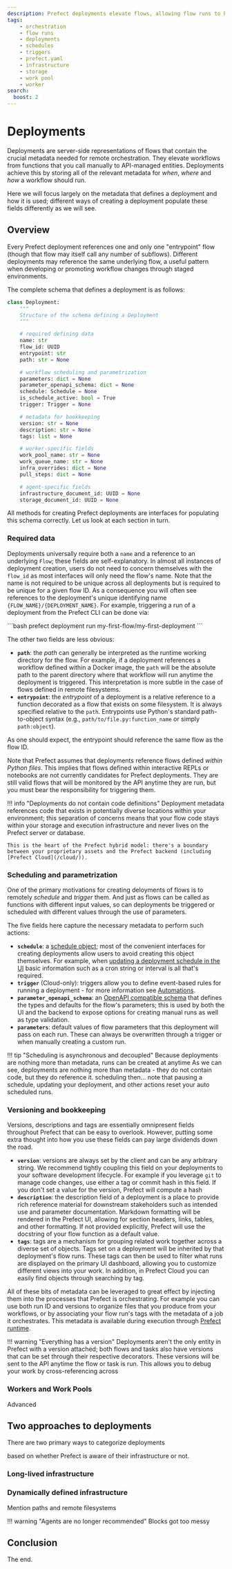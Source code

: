 ```yaml
---
description: Prefect deployments elevate flows, allowing flow runs to be scheduled and triggered via API. Learn how to easily manage your code and deployments.
tags:
    - orchestration
    - flow runs
    - deployments
    - schedules
    - triggers
    - prefect.yaml
    - infrastructure
    - storage
    - work pool
    - worker
search:
  boost: 2
---
```

# Deployments

Deployments are server-side representations of flows that contain the crucial metadata needed for remote orchestration. 
They elevate workflows from functions that you call manually to API-managed entities.
Deployments achieve this by storing all of the relevant metadata for _when_, _where_ and _how_ a workflow should run.

Here we will focus largely on the metadata that defines a deployment and how it is used; different ways of creating a deployment populate these fields differently as we will see.

## Overview

Every Prefect deployment references one and only one "entrypoint" flow (though that flow may itself call any number of subflows). Different deployments may reference the same underlying flow, a useful pattern when developing or promoting workflow changes through staged environments.

The complete schema that defines a deployment is as follows:

```python
class Deployment:
    """
    Structure of the schema defining a Deployment
    """

    # required defining data
    name: str 
    flow_id: UUID
    entrypoint: str
    path: str = None

    # workflow scheduling and parametrization
    parameters: dict = None
    parameter_openapi_schema: dict = None
    schedule: Schedule = None
    is_schedule_active: bool = True
    trigger: Trigger = None

    # metadata for bookkeeping
    version: str = None
    description: str = None
    tags: list = None

    # worker-specific fields
    work_pool_name: str = None
    work_queue_name: str = None
    infra_overrides: dict = None
    pull_steps: dict = None

    # agent-specific fields
    infrastructure_document_id: UUID = None
    storage_document_id: UUID = None
``` 

All methods for creating Prefect deployments are interfaces for populating this schema correctly. Let us look at each section in turn.

### Required data 

Deployments universally require both a `name` and a reference to an underlying `Flow`; these fields are self-explanatory. 
In almost all instances of deployment creation, users do not need to concern themselves with the `flow_id` as most interfaces will only need the flow's name. 
Note that the name is not required to be unique across all deployments but is required to be unique for a given flow ID.
As a consequence you will often see references to the deployment's unique identifying name `{FLOW_NAME}/{DEPLOYMENT_NAME}`. 
For example, triggering a run of a deployment from the Prefect CLI can be done via:

<div class="terminal">
```bash
prefect deployment run my-first-flow/my-first-deployment
```
</div>

The other two fields are less obvious:

- **`path`**: the _path_ can generally be interpreted as the runtime working directory for the flow. For example, if a deployment references a workflow defined within a Docker image, the `path` will be the absolute path to the parent directory where that workflow will run anytime the deployment is triggered. This interpretation is more subtle in the case of flows defined in remote filesystems.
- **`entrypoint`**: the _entrypoint_ of a deployment is a relative reference to a function decorated as a flow that exists on some filesystem. It is always specified relative to the `path`. Entrypoints use Python's standard path-to-object syntax (e.g., `path/to/file.py:function_name` or simply `path:object`).

As one should expect, the entrypoint should reference the same flow as the flow ID. 

Note that Prefect assumes that deployments reference flows defined _within Python files_. 
This implies that flows defined within interactive REPLs or notebooks are not currently candidates for Prefect deployments. They are still valid flows that will be monitored by the API anytime they are run, but you must bear the responsibility for triggering them.

!!! info "Deployments do not contain code definitions"
    Deployment metadata references code that exists in potentially diverse locations within your environment; this separation of concerns means that your flow code stays within your storage and execution infrastructure and never lives on the Prefect server or database.

    This is the heart of the Prefect hybrid model: there's a boundary between your proprietary assets and the Prefect backend (including [Prefect Cloud](/cloud/)). 

### Scheduling and parametrization

One of the primary motivations for creating deloyments of flows is to remotely _schedule_ and _trigger_ them. 
And just as flows can be called as functions with different input values, so can deployments be triggered or scheduled with different values through the use of parameters.

The five fields here capture the necessary metadata to perform such actions:

- **`schedule`**: a [schedule object](/concepts/schedules/); most of the convenient interfaces for creating deployments allow users to avoid creating this object themselves. For example, when [updating a deployment schedule in the UI](/concepts/schedules/#creating-schedules-through-the-ui) basic information such as a cron string or interval is all that's required.
- **`trigger`** (Cloud-only): triggers allow you to define event-based rules for running a deployment - for more information see [Automations](/concepts/automations/).
- **`parameter_openapi_schema`**: an [OpenAPI compatible schema](https://swagger.io/specification/) that defines the types and defaults for the flow's parameters; this is used by both the UI and the backend to expose options for creating manual runs as well as type validation.
- **`parameters`**: default values of flow parameters that this deployment will pass on each run. These can always be overwritten through a trigger or when manually creating a custom run.

!!! tip "Scheduling is asynchronous and decoupled" 
    Because deployments are nothing more than metadata, runs can be created at anytime
    As we can see, deployments are nothing more than metadata - they do not contain code, but they do reference it. scheduling then...
    note that pausing a schedule, updating your deployment, and other actions reset your auto scheduled runs.

### Versioning and bookkeeping

Versions, descriptions and tags are essentially omnipresent fields throughout Prefect that can be easy to overlook. However, putting some extra thought into how you use these fields can pay large dividends down the road.

- **`version`**: versions are always set by the client and can be any arbitrary string. We recommend tightly coupling this field on your deployments to your software development lifecycle. For example if you leverage `git` to manage code changes, use either a tag or commit hash in this field. If you don't set a value for the version, Prefect will compute a hash
- **`description`**: the description field of a deployment is a place to provide rich reference material for downstream stakeholders such as intended use and parameter documentation. Markdown formatting will be rendered in the Prefect UI, allowing for section headers, links, tables, and other formatting. If not provided explicitly, Prefect will use the docstring of your flow function as a default value.
- **`tags`**: tags are a mechanism for grouping related work together across a diverse set of objects. Tags set on a deployment will be inherited by that deployment's flow runs. These tags can then be used to filter what runs are displayed on the primary UI dashboard, allowing you to customize different views into your work. In addition, in Prefect Cloud you can easily find objects through searching by tag.

All of these bits of metadata can be leveraged to great effect by injecting them into the processes that Prefect is orchestrating. For example you can use both run ID and versions to organize files that you produce from your workflows, or by associating your flow run's tags with the metadata of a job it orchestrates. 
This metadata is available during execution through [Prefect runtime](/guides/runtime-context/).

!!! warning "Everything has a version"
    Deployments aren't the only entity in Prefect with a version attached; both flows and tasks also have versions that can be set through their respective decorators. These versions will be sent to the API anytime the flow or task is run.
    This allows you to debug your work by cross-referencing across 

### Workers and Work Pools

Advanced 

## Two approaches to deployments

There are two primary ways to categorize deployments

based on whether Prefect is aware of their infrastructure or not.

### Long-lived infrastructure

### Dynamically defined infrastructure

Mention paths and remote filesystems

!!! warning "Agents are no longer recommended"
    Blocks got too messy

## Conclusion

The end.
